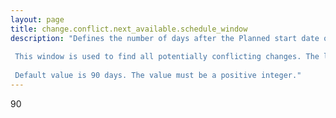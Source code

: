```yaml
---
layout: page
title: change.conflict.next_available.schedule_window
description: "Defines the number of days after the Planned start date of a change request to search for the next available time.  This window is used to find all potentially conflicting changes. The larger the value, the more Changes that need to be factored per search.  Default value is 90 days. The value must be a positive integer."
---
```

90